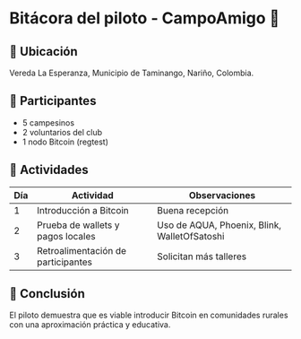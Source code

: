 # Bitácora del piloto - CampoAmigo 🌱

## 📍 Ubicación
Vereda La Esperanza, Municipio de Taminango, Nariño, Colombia.

## 👥 Participantes
- 5 campesinos
- 2 voluntarios del club
- 1 nodo Bitcoin (regtest)

## 📅 Actividades

| Día | Actividad                          | Observaciones |
|-----|------------------------------------|---------------|
| 1   | Introducción a Bitcoin             | Buena recepción |
| 2   | Prueba de wallets y pagos locales  | Uso de AQUA, Phoenix, Blink, WalletOfSatoshi |
| 3   | Retroalimentación de participantes | Solicitan más talleres |

## 📝 Conclusión
El piloto demuestra que es viable introducir Bitcoin en comunidades rurales con una aproximación práctica y educativa.
